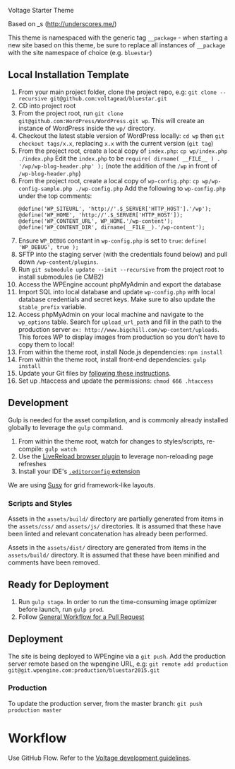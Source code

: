 Voltage Starter Theme

Based on _s (http://underscores.me/)

This theme is namespaced with the generic tag `__package` - when starting a new site based on this theme, be sure to replace all instances of `__package` with the site namespace of choice (e.g. `bluestar`)

## Local Installation Template

1. From your main project folder, clone the project repo, e.g: `git clone --recursive git@github.com:voltagead/bluestar.git`
2. CD into project root
3. From the project root, run `git clone git@github.com:WordPress/WordPress.git wp`. This will create an instance of WordPress inside the `wp/` directory.
4. Checkout the latest stable version of WordPress locally: `cd wp` then `git checkout tags/x.x`, replacing `x.x` with the current version (`git tag`)
5. From the project root, create a local copy of `index.php`: `cp wp/index.php ./index.php`
    Edit the `index.php` to be `require( dirname( __FILE__ ) . '/wp/wp-blog-header.php' );` (note the addition of the `/wp` in front of `/wp-blog-header.php`)
6. From the project root, create a local copy of `wp-config.php`: `cp wp/wp-config-sample.php ./wp-config.php`
    Add the following to `wp-config.php` under the top comments:
    ````
    @define('WP_SITEURL', 'http://'.$_SERVER['HTTP_HOST'].'/wp');
    @define('WP_HOME', 'http://'.$_SERVER['HTTP_HOST']);
    @define('WP_CONTENT_URL', WP_HOME.'/wp-content');
    @define('WP_CONTENT_DIR', dirname(__FILE__).'/wp-content');
    ````
7. Ensure `WP_DEBUG` constant in `wp-config.php` is set to `true`: `define( 'WP_DEBUG', true );`
8. SFTP into the staging server (with the credentials found below) and pull down `/wp-content/plugins`.
10. Run `git submodule update --init --recursive` from the project root to install submodules (ie CMB2)
11. Access the WPEngine account phpMyAdmin and export the database 
12. Import SQL into local database and update `wp-config.php` with local database credentials and secret keys. Make sure to also update the `$table_prefix` variable.
13. Access phpMyAdmin on your local machine and navigate to the `wp_options` table. Search for `upload_url_path` and fill in the path to the production server `ex: http://www.bigchill.com/wp-content/uploads`. This forces WP to display images from production so you don't have to copy them to local!
14. From within the theme root, install Node.js dependencies: `npm install`
15. From within the theme root, install front-end dependencies: `gulp install`
16. Update your Git files by [following these instructions](https://github.com/voltagead/bluestar/wiki/Rebase-Setup).
17. Set up .htaccess and update the permissions: `chmod 666 .htaccess`


## Development

Gulp is needed for the asset compilation, and is commonly already installed globally to leverage the `gulp` command.

1. From within the theme root, watch for changes to styles/scripts, re-compile: `gulp watch`
2. Use the [LiveReload browser plugin](http://livereload.com/extensions/) to leverage non-reloading page refreshes
3. Install your IDE's [`.editorconfig` extension](http://editorconfig.org/#download)

We are using [Susy](http://susydocs.oddbird.net/en/) for grid framework-like layouts.

### Scripts and Styles

Assets in the `assets/build/` directory are partially generated from items in the `assets/css/` and `assets/js/` directories. It is assumed that these have been linted and relevant concatenation has already been performed.

Assets in the `assets/dist/` directory are generated from items in the `assets/build/` directory. It is assumed that these have been minified and comments have been removed. 

## Ready for Deployment

1. Run `gulp stage`. In order to run the time-consuming image optimizer before launch, run `gulp prod`.
2. Follow [General Workflow for a Pull Request](https://github.com/voltagead/flaming-ironman/blob/master/development.md)

## Deployment

The site is being deployed to WPEngine via a `git push`. Add the production server remote based on the wpengine URL, e.g:
`git remote add production git@git.wpengine.com:production/bluestar2015.git`

### Production

To update the production server, from the master branch: `git push production master`

# Workflow

Use GitHub Flow. Refer to the [Voltage development guidelines](https://github.com/voltagead/flaming-ironman/blob/master/development.md).
